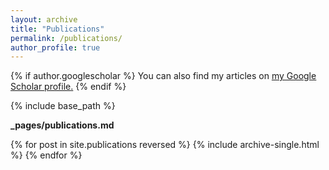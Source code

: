 ```yaml
---
layout: archive
title: "Publications"
permalink: /publications/
author_profile: true
---
```


{% if author.googlescholar %}
  You can also find my articles on <u><a href="{{author.googlescholar}}">my Google Scholar profile</a>.</u>
{% endif %}

{% include base_path %}

<p><b>_pages/publications.md</b></p>

{% for post in site.publications reversed %}
  {% include archive-single.html %}
{% endfor %}
